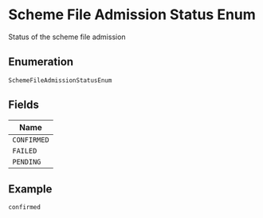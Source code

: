
# Scheme File Admission Status Enum

Status of the scheme file admission

## Enumeration

`SchemeFileAdmissionStatusEnum`

## Fields

| Name |
|  --- |
| `CONFIRMED` |
| `FAILED` |
| `PENDING` |

## Example

```
confirmed
```

